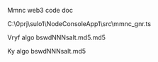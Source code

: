 Mmnc web3 code doc

C:\0prj\sulo1\NodeConsoleApp1\src\mmnc_gnr.ts



Vryf algo    bswdNNNsalt.md5.md5

Ky algo  bswdNNNsalt.md5


